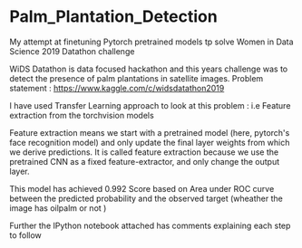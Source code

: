 # Palm_Plantation_Detection
My attempt at finetuning Pytorch pretrained models tp solve  Women in Data Science 2019 Datathon challenge 

WiDS Datathon is data focused hackathon and this years challenge was to detect the presence of palm plantations in satellite images. 
Problem statement : https://www.kaggle.com/c/widsdatathon2019

I have used Transfer Learning approach to look at this problem : i.e Feature extraction from the torchvision
models

Feature extraction means we start with a pretrained model (here, pytorch's face recognition model) and only update the final layer weights
from which we derive predictions. It is called feature extraction
because we use the pretrained CNN as a fixed feature-extractor, and only
change the output layer.

This model has achieved  0.992 Score based on  Area under ROC curve between the predicted probability and the observed target (wheather the image has oilpalm or not )

Further the IPython notebook attached has comments explaining each step to follow 

